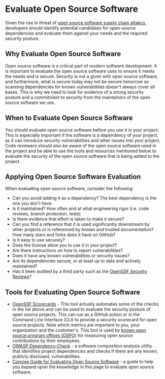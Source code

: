 # Evaluate Open Source Software

Given the rise in threat of [open source software supply chain attakcs](https://devblogs.microsoft.com/engineering-at-microsoft/the-journey-to-secure-the-software-supply-chain-at-microsoft/), developers should identify potential candidates for open-source dependencies and evaluate them against your needs and the required security posture.

## Why Evaluate Open Source Software

Open source software is a critical part of modern software development. It is important to evaluate the open source software uses to ensure it meets the needs and is secure.
Security is not a given with open source software, and furthermore, what is secure today may not be secure tomorrow so scanning dependencies for known vulnerabilities doesn't always cover all bases.
This is why we need to look for evidence of a strong security posture and a commitment to security from the maintainers of the open source software we use.

## When to Evaluate Open Source Software

You should evaluate open source software before you use it in your project. This is especially important if the software is a dependency of your project, as it can introduce security vulnerabilities and other issues into your project.
Code reviewers should also be aware of the open source software used in the project and be able to use the tools and resources mentioned below to evaluate the security of the open source software that is being added to the project.

## Applying Open Source Software Evaluation

When evaluating open source software, consider the following:

- Can you avoid adding it as a dependency? The best dependency is the one you don't have.
- Is it maintained? How often and at what engineering rigor (i.e. code reviews, branch protection, tests)
- Is there evidence that effort is taken to make it secure?
- Can you find a reference that it is used significantly downstream by other projects or is referenced by known and trusted documentation? How many stars and forks does it have on GitHub?
- Is it easy to use securely?
- Does the license allow you to use it in your project?
- Are there instructions on how to report vulnerabilities?
- Does it have any known vulnerabilities or security issues?
- Are its dependencies secure, or at least up to date and actively maintained?
- Has it been audited by a third party such as the [OpenSSF Security Reviews](https://github.com/ossf/security-reviews/blob/main/Overview.md#readme)?

## Tools for Evaluating Open Source Software

- [OpenSSF Scorecards](https://github.com/ossf/scorecard) - This tool actually automates some of the checks in the list above and can be used to evaluate the security posture of open source projects. This can run as a GitHub action or in the Command Line Interface (CLI) to provide a security scorecard for open source projects. Note which metrics are important to you, your organization and the customer's. This tool is used by [known open source program offices (OSPO)](https://securityscorecards.dev/#part-of-the-oss-community) for measuring open source contributions by their employees.
- [OWASP Dependency-Check](https://owasp.org/www-project-dependency-check/) - a software composition analysis utility that identifies project dependencies and checks if there are any known, publicly disclosed, vulnerabilities.
- [Concise Guide for Evaluating Open Source Software](https://github.com/ossf/wg-best-practices-os-developers/blob/main/docs/Concise-Guide-for-Evaluating-Open-Source-Software.md) - a guide to help you expand upon the knowledge in this page to evaluate open source software.
